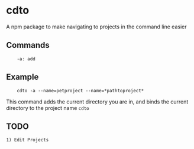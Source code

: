 # cdto

A npm package to make navigating to projects in the command line easier

## Commands

```shell
    -a: add
```

## Example

```shell
    cdto -a --name=petproject --name=*pathtoproject*
```

This command adds the current directory you are in, and binds the current
directory to the project name `cdto`

## TODO

    1) Edit Projects

